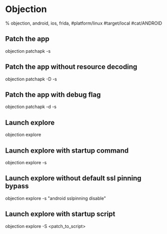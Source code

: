 # Objection

% objection, android, ios, frida,
#platform/linux #target/local #cat/ANDROID
## Patch the app
objection patchapk -s <package>

## Patch the app without resource decoding
objection patchapk -D -s <package>

## Patch the app with debug flag
objection patchapk -d -s <package>

## Launch explore
objection explore

## Launch explore with startup command
objection explore -s <command>

## Launch explore without default ssl pinning bypass
objection explore -s "android sslpinning disable"

## Launch explore with startup script
objection explore -S <patch_to_script>
